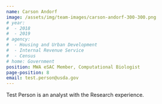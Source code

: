 ```yaml
---
name: Carson Andorf
image: /assets/img/team-images/carson-andorf-300-300.png
# year:
#  - 2018
#  - 2019
# agency:   
#  - Housing and Urban Development
#  - Internal Revenue Service
#  - Census
# home: Government
position: MWA eSAC Member, Computational Biologist
page-position: 8
email: test.person@usda.gov
---
```


Test Person is an analyst with the Research experience.
